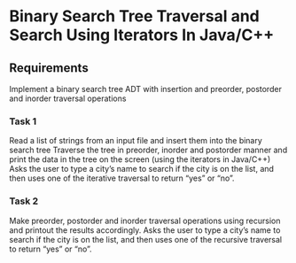 # Binary Search Tree Traversal and Search Using Iterators In Java/C++

## Requirements
  Implement a binary search tree ADT with insertion and preorder, postorder and inorder traversal operations
  
  ### Task 1
  Read a list of strings from an input file and insert them into the binary search tree
  Traverse the tree in preorder, inorder and postorder manner and print the data in the tree on the screen
    (using the iterators in Java/C++)
  Asks the user to type a city’s name to search if the city is on the list, and then uses one of the iterative
    traversal to return “yes” or “no”.

  ### Task 2
  Make preorder, postorder and inorder traversal operations using recursion and printout the results accordingly.
  Asks the user to type a city’s name to search if the city is on the list, and then uses one of the recursive
    traversal to return “yes” or “no”.
